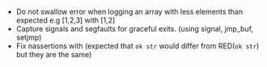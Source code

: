 - Do not swallow error when logging an array with less elements than expected e.g [1,2,3] with [1,2]
- Capture signals and segfaults for graceful exits. (using signal, jmp_buf, setjmp)
- Fix nassertions with (expected that `ok str` would differ from RED(`ok str`) but they are the same)

